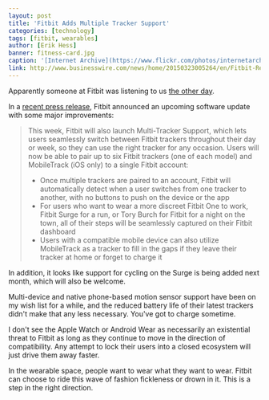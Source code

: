 ```yaml
---
layout: post
title: 'Fitbit Adds Multiple Tracker Support'
categories: [technology]
tags: [fitbit, wearables]
author: [Erik Hess]
banner: fitness-card.jpg
caption: '[Internet Archive](https://www.flickr.com/photos/internetarchivebookimages/14766410942)'
link: http://www.businesswire.com/news/home/20150323005264/en/Fitbit-Releases-Outdoor-Bike-Tracking-Fitbit-Surge-Comprehensive#.VRKrZoWCOnO
---
```


Apparently someone at Fitbit was listening to us [the other day](http://high90.pub/high90cast/001-wearables).

In a [recent press release](http://www.businesswire.com/news/home/20150323005264/en/Fitbit-Releases-Outdoor-Bike-Tracking-Fitbit-Surge-Comprehensive#.VRKrZoWCOn), Fitbit announced an upcoming software update with some major improvements:

> This week, Fitbit will also launch Multi-Tracker Support, which lets users seamlessly switch between Fitbit trackers throughout their day or week, so they can use the right tracker for any occasion. Users will now be able to pair up to six Fitbit trackers (one of each model) and MobileTrack (iOS only) to a single Fitbit account:
> 
> * Once multiple trackers are paired to an account, Fitbit will automatically detect when a user switches from one tracker to another, with no buttons to push on the device or the app
> * For users who want to wear a more discreet Fitbit One to work, Fitbit Surge for a run, or Tory Burch for Fitbit for a night on the town, all of their steps will be seamlessly captured on their Fitbit dashboard
> * Users with a compatible mobile device can also utilize MobileTrack as a tracker to fill in the gaps if they leave their tracker at home or forget to charge it

In addition, it looks like support for cycling on the Surge is being added next month, which will also be welcome.

Multi-device and native phone-based motion sensor support have been on my wish list for a while, and the reduced battery life of their latest trackers didn't make that any less necessary. You've got to charge sometime.

I don't see the Apple Watch or Android Wear as necessarily an existential threat to Fitbit as long as they continue to move in the direction of compatibility. Any attempt to lock their users into a closed ecosystem will just drive them away faster. 

In the wearable space, people want to wear what they want to wear. Fitbit can choose to ride this wave of fashion fickleness or drown in it. This is a step in the right direction.